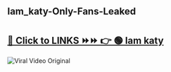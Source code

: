 
 ## Iam_katy-Only-Fans-Leaked

# <h2><a href="https://clipsfans.com/Iam_katy&ref=git">🔗 Click to LINKS ⏩⏩ 👉 🟢 Iam katy </a></h2>

<a href="https://clipsfans.com/Iam_katy&ref=git" rel="nofollow" data-target="animated-image.originalLink"><img src="https://i.ibb.co.com/xMMVF88/686577567.gif" alt="Viral Video Original" style="max-width: 100%; display: inline-block;" data-target="animated-image.originalImage"></a>
